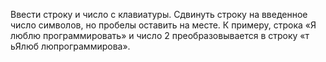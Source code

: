 Ввести строку и число с клавиатуры. Сдвинуть строку на введенное число символов, но пробелы оставить на месте. К примеру, строка «Я люблю программировать» и число 2 преобразовывается в строку «т ьЯлюб люпрограммирова». 